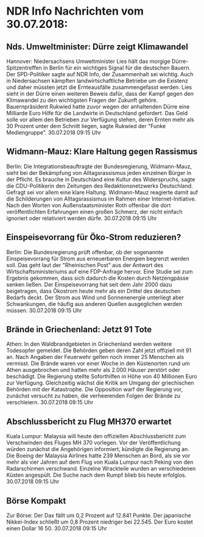 # NDR Info Nachrichten vom 30.07.2018:


## Nds. Umweltminister: Dürre zeigt Klimawandel
Hannover:	Niedersachsens Umweltminister Lies hält das morgige Dürre-Spitzentreffen in Berlin für ein wichtiges Signal für die deutschen Bauern. Der SPD-Politiker sagte auf NDR Info, der Zusammenhalt sei wichtig. Auch in Niedersachsen kämpften landwirtschaftliche Betriebe um die Existenz und daher müssten jetzt die Ernteausfälle zusammengefasst werden. Lies sieht in der Dürre einen weiteren Beweis dafür, dass der Kampf gegen den Klimawandel zu den wichtigsten Fragen der Zukunft gehöre. Bauernpräsident Rukwied hatte zuvor wegen der anhaltenden Dürre eine Milliarde Euro Hilfe für die Landwirte in Deutschland gefordert. Das Geld solle vor allem den Betrieben zur Verfügung stehen, deren Ernten mehr als 30 Prozent unter dem Schnitt liegen, sagte Rukwied der "Funke Mediengruppe". 30.07.2018 09:15 Uhr 

## Widmann-Mauz: Klare Haltung gegen Rassismus
Berlin: 	Die Integrationsbeauftragte der Bundesregierung, Widmann-Mauz, sieht bei der Bekämpfung von Alltagsrassismus jeden einzelnen Bürger in der Pflicht. Es brauche in Deutschland eine Kultur des Widerspruchs, sagte die CDU-Politikerin den Zeitungen des Redaktionsnetzwerks Deutschland. Gefragt sei vor allem eine klare Haltung. Widmann-Mauz reagierte damit auf die Schilderungen von Alltagsrassismus im Rahmen einer Internet-Initiative. Nach den Worten von Außenstaatsminister Roth offenbar die dort veröffentlichten Erfahrungen einen großen Schmerz, der nicht einfach ignoriert oder relativiert werden dürfe. 30.07.2018 09:15 Uhr 

## Einspeisevorrang für Öko-Strom reduzieren?
Berlin: Die Bundesregierung prüft offenbar, ob der sogenannte Einspeisevorrang für Strom aus erneuerbaren Energien begrenzt werden soll. Das geht laut der "Rheinischen Post" aus der Antwort des Wirtschaftsministeriums auf eine FDP-Anfrage hervor. Eine Studie sei zum Ergebnis gekommen, dass sich dadurch die Kosten durch Netzengpässe senken ließen. Der Einspeisevorrang hat seit dem Jahr 2000 dazu beigetragen, dass Ökostrom heute mehr als ein Drittel des deutschen Bedarfs deckt. Der Strom aus Wind und Sonnenenergie unterliegt aber Schwankungen, die häufig aus anderen Quellen ausgeglichen werden müssen. 30.07.2018 09:15 Uhr 

## Brände in Griechenland: Jetzt 91 Tote
Athen: In den Waldbrandgebieten in Griechenland werden weitere Todesopfer gemeldet. Die Behörden geben deren Zahl jetzt offiziell mit 91 an. Nach Angaben der Feuerwehr gelten noch immer 25 Menschen als vermisst. Die Brände waren vor einer Woche in den Küstenorten rund um Athen ausgebrochen und hatten mehr als 2.000 Häuser zerstört oder beschädigt. Die Regierung stellte Soforthilfen in Höhe von 40 Millionen Euro zur Verfügung. Gleichzeitig wächst die Kritik am Umgang der griechischen Behörden mit der Katastrophe. Die Opposition warf der Regierung vor, zunächst versucht zu haben, die verheerenden Folgen der Brände zu verschleiern. 30.07.2018 09:15 Uhr 

## Abschlussbericht zu Flug MH370 erwartet
Kuala Lumpur: Malaysia will heute den offiziellen Abschlussbericht zum Verschwinden des Fluges MH 370 vorlegen. Vor der Veröffentlichung würden zunächst die Angehörigen informiert, kündigte die Regierung an. Die Boeing der Malaysia Airlines hatte 239 Menschen an Bord, als sie vor mehr als vier Jahren auf dem Flug von Kuala Lumpur nach Peking von den Radarschirmen verschwand. Einzelne Wrackteile wurden an verschiedenen Küsten angespült. Die Suche nach dem Rumpf blieb bis heute erfolglos. 30.07.2018 09:15 Uhr 

## Börse Kompakt
Zur Börse: Der Dax fällt um 0,2 Prozent auf 12.841 Punkte. Der japanische Nikkei-Index schließt um 0,8 Prozent niedriger bei 22.545. Der Euro kostet einen Dollar 16 50. 30.07.2018 09:15 Uhr 
